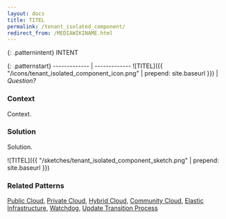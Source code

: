 ```yaml
---
layout: docs
title: TITEL
permalink: /tenant_isolated_component/
redirect_from: /MEDIAWIKINAME.html
---
```


{: .patternintent}
INTENT

{: .patternstart}
------------- | -------------
![TITEL]({{ "/icons/tenant_isolated_component_icon.png" | prepend: site.baseurl }})  | *Question?*

### Context

Context.

### Solution

Solution.
 
![TITEL]({{ "/sketches/tenant_isolated_component_sketch.png" | prepend: site.baseurl }})

### Related Patterns
[Public Cloud](/public_cloud/), [Private Cloud](/private_cloud/), [Hybrid Cloud](/hybrid_cloud/), [Community Cloud](/community_cloud/), [Elastic Infrastructure](/elastic_infrastructure/), [Watchdog](/watchdog/), [Update Transition Process](/update_transition_process/)